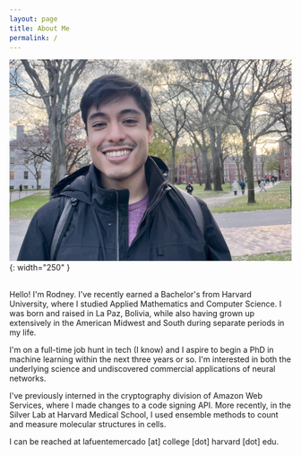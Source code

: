 ```yaml
---
layout: page
title: About Me
permalink: /
---
```

![A picture of me](/assets/mustache.jpg){: width="250" }  
<br/>

Hello! I'm Rodney. I've recently earned a Bachelor's from Harvard University, where I studied
Applied Mathematics and Computer Science. I was born and raised in La Paz, Bolivia, while also
having grown up extensively in the American Midwest and South during separate periods in my life. 

I'm on a full-time job hunt in tech (I know) and I aspire to begin a PhD in machine learning within
the next three years or so. I'm interested in both the underlying science and undiscovered
commercial applications of neural networks.

I've previously interned in the cryptography division of Amazon Web Services, where I made changes
to a code signing API. More recently, in the Silver Lab at Harvard Medical School, I used ensemble
methods to count and measure molecular structures in cells. 

I can be reached at lafuentemercado [at] college [dot] harvard [dot] edu.